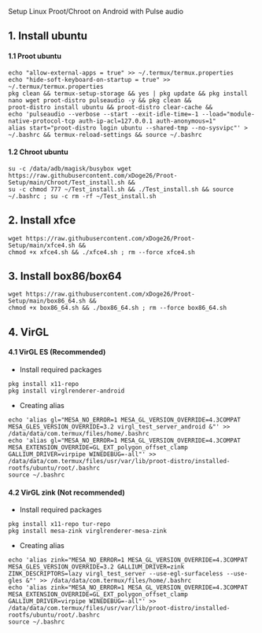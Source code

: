Setup Linux Proot/Chroot on Android with Pulse audio

## 1. Install ubuntu
#### 1.1 Proot ubuntu 
```
echo "allow-external-apps = true" >> ~/.termux/termux.properties
echo "hide-soft-keyboard-on-startup = true" >> ~/.termux/termux.properties
pkg clean && termux-setup-storage && yes | pkg update && pkg install nano wget proot-distro pulseaudio -y && pkg clean && 
proot-distro install ubuntu && proot-distro clear-cache &&
echo 'pulseaudio --verbose --start --exit-idle-time=-1 --load="module-native-protocol-tcp auth-ip-acl=127.0.0.1 auth-anonymous=1"    
alias start="proot-distro login ubuntu --shared-tmp --no-sysvipc"' > ~/.bashrc && termux-reload-settings && source ~/.bashrc
```
#### 1.2 Chroot ubuntu 
```
su -c /data/adb/magisk/busybox wget https://raw.githubusercontent.com/xDoge26/Proot-Setup/main/Chroot/Test_install.sh && 
su -c chmod 777 ~/Test_install.sh && ./Test_install.sh && source ~/.bashrc ; su -c rm -rf ~/Test_install.sh
```
## 2. Install xfce
```
wget https://raw.githubusercontent.com/xDoge26/Proot-Setup/main/xfce4.sh &&
chmod +x xfce4.sh && ./xfce4.sh ; rm --force xfce4.sh
```
## 3. Install box86/box64
```
wget https://raw.githubusercontent.com/xDoge26/Proot-Setup/main/box86_64.sh && 
chmod +x box86_64.sh && ./box86_64.sh ; rm --force box86_64.sh
```
## 4. VirGL
#### 4.1 VirGL ES (Recommended)
- Install required packages
```
pkg install x11-repo 
pkg install virglrenderer-android
```
- Creating alias
```
echo 'alias gl="MESA_NO_ERROR=1 MESA_GL_VERSION_OVERRIDE=4.3COMPAT MESA_GLES_VERSION_OVERRIDE=3.2 virgl_test_server_android &"' >> /data/data/com.termux/files/home/.bashrc
echo 'alias gl="MESA_NO_ERROR=1 MESA_GL_VERSION_OVERRIDE=4.3COMPAT MESA_EXTENSION_OVERRIDE=GL_EXT_polygon_offset_clamp GALLIUM_DRIVER=virpipe WINEDEBUG=-all"' >> /data/data/com.termux/files/usr/var/lib/proot-distro/installed-rootfs/ubuntu/root/.bashrc
source ~/.bashrc
```
#### 4.2 VirGL zink (Not recommended)
- Install required packages
```
pkg install x11-repo tur-repo
pkg install mesa-zink virglrenderer-mesa-zink
```
- Creating alias
```
echo 'alias zink="MESA_NO_ERROR=1 MESA_GL_VERSION_OVERRIDE=4.3COMPAT MESA_GLES_VERSION_OVERRIDE=3.2 GALLIUM_DRIVER=zink ZINK_DESCRIPTORS=lazy virgl_test_server --use-egl-surfaceless --use-gles &"' >> /data/data/com.termux/files/home/.bashrc
echo 'alias zink="MESA_NO_ERROR=1 MESA_GL_VERSION_OVERRIDE=4.3COMPAT MESA_EXTENSION_OVERRIDE=GL_EXT_polygon_offset_clamp GALLIUM_DRIVER=virpipe WINEDEBUG=-all"' >> /data/data/com.termux/files/usr/var/lib/proot-distro/installed-rootfs/ubuntu/root/.bashrc
source ~/.bashrc
```


